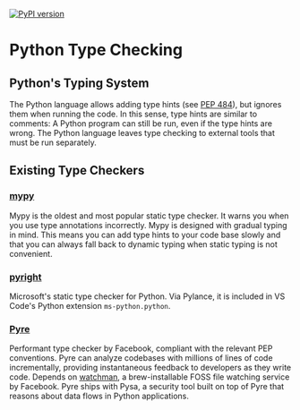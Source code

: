 [![PyPI version](https://badge.fury.io/py/dsp-tools.svg)](https://badge.fury.io/py/dsp-tools)

# Python Type Checking

## Python's Typing System

The Python language allows adding type hints (see [PEP 484](http://www.python.org/dev/peps/pep-0484/)), 
but ignores them when running the code.
In this sense, type hints are similar to comments:
A Python program can still be run, even if the type hints are wrong.
The Python language leaves type checking to external tools that must be run separately.

## Existing Type Checkers

### [mypy](https://pypi.org/project/mypy/)

Mypy is the oldest and most popular static type checker.
It warns you when you use type annotations incorrectly.
Mypy is designed with gradual typing in mind. 
This means you can add type hints to your code base slowly 
and that you can always fall back to dynamic typing when static typing is not convenient.

### [pyright](https://github.com/microsoft/pyright)

Microsoft's static type checker for Python.
Via Pylance, it is included in VS Code's Python extension `ms-python.python`.

### [Pyre](https://pypi.org/project/pyre-check/)

Performant type checker by Facebook, compliant with the relevant PEP conventions.
Pyre can analyze codebases with millions of lines of code incrementally,
providing instantaneous feedback to developers as they write code.
Depends on [watchman](https://facebook.github.io/watchman/), 
a brew-installable FOSS file watching service by Facebook.
Pyre ships with Pysa, a security tool built on top of Pyre that reasons about data flows in Python applications. 
